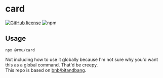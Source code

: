 # card
[![GitHub license](https://img.shields.io/github/license/rmuraix/card)](https://github.com/rmuraix/card/blob/main/LICENSE)
![npm](https://img.shields.io/npm/v/@rmu/card)  
## Usage
```
npx @rmu/card
```

Not including how to use it globally because I'm not sure why you'd want this as a global command. That'd be creepy.  
This repo is based on [bnb/bitandbang](https://github.com/bnb/bitandbang).
